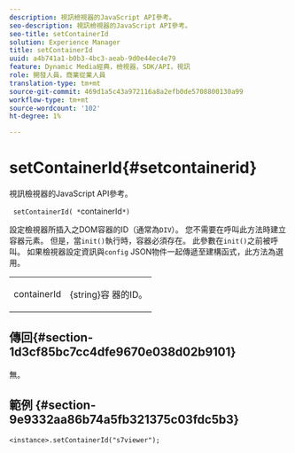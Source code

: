 ```yaml
---
description: 視訊檢視器的JavaScript API參考。
seo-description: 視訊檢視器的JavaScript API參考。
seo-title: setContainerId
solution: Experience Manager
title: setContainerId
uuid: a4b741a1-b0b3-4bc3-aeab-9d0e44ec4e79
feature: Dynamic Media經典，檢視器，SDK/API，視訊
role: 開發人員，商業從業人員
translation-type: tm+mt
source-git-commit: 469d1a5c43a972116a8a2efb0de5708800130a99
workflow-type: tm+mt
source-wordcount: '102'
ht-degree: 1%

---
```



# setContainerId{#setcontainerid}

視訊檢視器的JavaScript API參考。

` setContainerId( *`containerId`*)`

設定檢視器所插入之DOM容器的ID（通常為`DIV`）。 您不需要在呼叫此方法時建立容器元素。 但是，當`init()`執行時，容器必須存在。 此參數在`init()`之前被呼叫。 如果檢視器設定資訊與`config` JSON物件一起傳遞至建構函式，此方法為選用。

<table id="table_896DFF34A68A403DB93A6D597461A573"> 
 <tbody> 
  <tr> 
   <td colname="col1"> <p> <span class="codeph"> <span class="varname"> containerId  </span> </span> </p> </td> 
   <td colname="col2"> <p> <span class="codeph"> {string}容 </span> 器的ID。 </p> </td> 
  </tr> 
 </tbody> 
</table>

## 傳回{#section-1d3cf85bc7cc4dfe9670e038d02b9101}

無。

## 範例 {#section-9e9332aa86b74a5fb321375c03fdc5b3}

```
<instance>.setContainerId("s7viewer");
```

